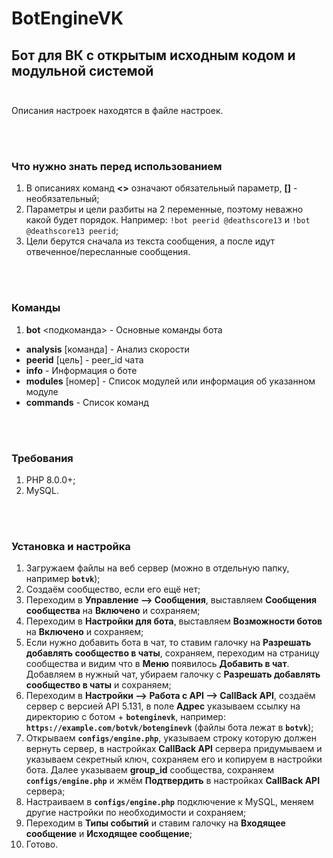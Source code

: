 # BotEngineVK
## Бот для ВК с открытым исходным кодом и модульной системой<br><br>

Описания настроек находятся в файле настроек.<br>

<br><br>
### Что нужно знать перед использованием
1. В описаниях команд **<>** означают обязательный параметр, **[]** - необязательный;
2. Параметры и цели разбиты на 2 переменные, поэтому неважно какой будет порядок. Например: `!bot peerid @deathscore13` и `!bot @deathscore13 peerid`;
3. Цели берутся сначала из текста сообщения, а после идут отвеченное/пересланные сообщения.

<br><br>
### Команды
1. **bot** <подкоманда> - Основные команды бота
* **analysis** [команда] - Анализ скорости
* **peerid** [цель] - peer_id чата
* **info** - Информация о боте
* **modules** [номер] - Список модулей или информация об указанном модуле
* **commands** - Список команд

<br><br>
### Требования
1. PHP 8.0.0+;
2. MySQL.

<br><br>
### Установка и настройка
1. Загружаем файлы на веб сервер (можно в отдельную папку, например **`botvk`**);
2. Создаём сообщество, если его ещё нет;
3. Переходим в **Управление --> Сообщения**, выставляем **Сообщения сообщества** на **Включено** и сохраняем;
4. Переходим в **Настройки для бота**, выставляем **Возможности ботов** на **Включено** и сохраняем;
5. Если нужно добавить бота в чат, то ставим галочку на **Разрешать добавлять сообщество в чаты**, сохраняем,
переходим на страницу сообщества и видим что в **Меню** появилось **Добавить в чат**. Добавляем в нужный чат, убираем галочку с
**Разрешать добавлять сообщество в чаты** и сохраняем;
6. Переходим в **Настройки --> Работа с API --> CallBack API**, создаём сервер с версией API 5.131, в поле **Адрес** указываем ссылку
на директорию с ботом + **`botenginevk`**, например: **`https://example.com/botvk/botenginevk`** (файлы бота лежат в **`botvk`**);
7. Открываем **`configs/engine.php`**, указываем строку которую должен вернуть сервер, в настройках **CallBack API** сервера придумываем и указываем
секретный ключ, сохраняем его и копируем в настройки бота. Далее указываем **group_id** сообщества, сохраняем **`configs/engine.php`** и жмём
**Подтвердить** в настройках **CallBack API** сервера;
8. Настраиваем в **`configs/engine.php`** подключение к MySQL, меняем другие настройки по необходимости и сохраняем;
9. Переходим в **Типы событий** и ставим галочку на **Входящее сообщение** и **Исходящее сообщение**;
10. Готово.
